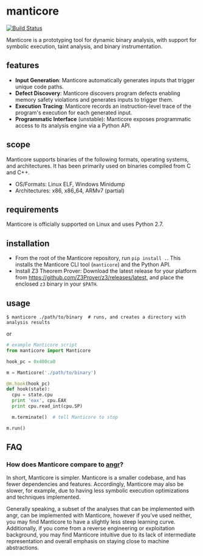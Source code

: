# manticore

[![Build Status](https://travis-ci.com/trailofbits/manticore.svg?token=m4YsYkGcyttTxRXGVHMr&branch=master)](https://travis-ci.com/trailofbits/manticore)

Manticore is a prototyping tool for dynamic binary analysis, with support for
symbolic execution, taint analysis, and binary instrumentation.

## features

- **Input Generation**: Manticore automatically generates inputs that trigger
  unique code paths.
- **Defect Discovery**: Manticore discovers program defects enabling memory
  safety violations and generates inputs to trigger them.
- **Execution Tracing**: Manticore records an instruction-level trace of the
  program's execution for each generated input.
- **Programmatic Interface** (unstable): Manticore exposes programmatic access
  to its analysis engine via a Python API.

## scope

Manticore supports binaries of the following formats, operating systems, and
architectures. It has been primarily used on binaries compiled from C and C++.

- OS/Formats: Linux ELF, Windows Minidump
- Architectures: x86, x86_64, ARMv7 (partial)

## requirements

Manticore is officially supported on Linux and uses Python 2.7.

## installation

- From the root of the Manticore repository, run `pip install .`. This installs
  the Manticore CLI tool (`manticore`) and the Python API.
- Install Z3 Theorem Prover: Download the latest release for your platform from
  https://github.com/Z3Prover/z3/releases/latest, and place the enclosed `z3`
  binary in your `$PATH`.

## usage

```
$ manticore ./path/to/binary  # runs, and creates a directory with analysis results
```

or

```python
# example Manticore script
from manticore import Manticore

hook_pc = 0x400ca0

m = Manticore('./path/to/binary')

@m.hook(hook_pc)
def hook(state):
  cpu = state.cpu
  print 'eax', cpu.EAX
  print cpu.read_int(cpu.SP)

  m.terminate()  # tell Manticore to stop

m.run()
```

## FAQ

### How does Manticore compare to [angr](http://angr.io)?

In short, Manticore is simpler. Manticore is a smaller codebase, and has fewer
dependencies and features. Accordingly, Manticore may also be slower,
for example, due to having less symbolic execution optimizations and techniques
implemented.

Generally speaking, a subset of the analyses that can be implemented with angr,
can be implemented with Manticore, however if you’ve used neither, you may find
Manticore to have a slightly less steep learning curve. Additionally, if you
come from a reverse engineering or exploitation background, you may find
Manticore intuitive due to its lack of intermediate representation and overall
emphasis on staying close to machine abstractions.
